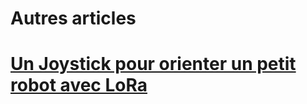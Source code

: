 # Autres articles

# [Un Joystick pour orienter un petit robot avec LoRa](https://github.com/ecosensors/ecosensors/tree/main/Articles/LoRa/Joystick)
